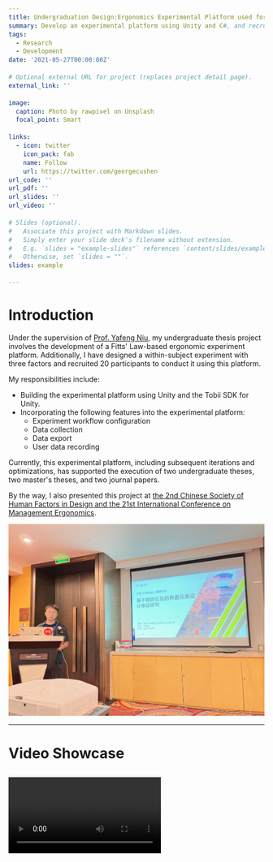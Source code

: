 ```yaml
---
title: Undergraduation Design:Ergonomics Experimental Platform used for the Evaluation of Eye-Controlled Interfaces
summary: Develop an experimental platform using Unity and C#, and recruit 20 participants to conduct an ergonomic experiment through this platform.
tags:
  - Research
  - Development
date: '2021-05-27T00:00:00Z'

# Optional external URL for project (replaces project detail page).
external_link: ''

image:
  caption: Photo by rawpixel on Unsplash
  focal_point: Smart

links:
  - icon: twitter
    icon_pack: fab
    name: Follow
    url: https://twitter.com/georgecushen
url_code: ''
url_pdf: ''
url_slides: ''
url_video: ''

# Slides (optional).
#   Associate this project with Markdown slides.
#   Simply enter your slide deck's filename without extension.
#   E.g. `slides = "example-slides"` references `content/slides/example-slides.md`.
#   Otherwise, set `slides = ""`.
slides: example

---
```

# Introduction

Under the supervision of [Prof. Yafeng Niu](https://me.seu.edu.cn/nyf_31777/list.htm), my undergraduate thesis project involves the development of a Fitts' Law-based ergonomic experiment platform. Additionally, I have designed a within-subject experiment with three factors and recruited 20 participants to conduct it using this platform.

My responsibilities include:
- Building the experimental platform using Unity and the Tobii SDK for Unity.
- Incorporating the following features into the experimental platform:
  - Experiment workflow configuration
  - Data collection
  - Data export
  - User data recording

Currently, this experimental platform, including subsequent iterations and optimizations, has supported the execution of two undergraduate theses, two master's theses, and two journal papers.

By the way, I also presented this project at [the 2nd Chinese Society of Human Factors in Design and the 21st International Conference on Management Ergonomics](https://mp.weixin.qq.com/s/dsli6iNf89vbVmiW62uutA).

![image](Presentation.jpg "Presentation")

---

# Video Showcase

<video src="Example.mp4" controls title="Title"></video>
---

